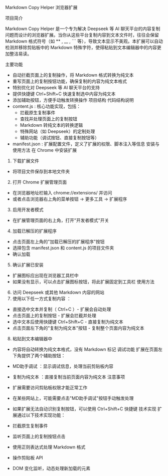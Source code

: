 Markdown Copy Helper 浏览器扩展

项目简介

Markdown Copy Helper 是一个专为解决 Deepseek 等 AI 聊天平台的内容复制问题而设计的浏览器扩展。当你从这些平台复制内容到文本文件时，往往会保留 Markdown 格式符号（如 ** , __ , ``` 等），导致文本显示不美观。本扩展可以自动检测并移除剪贴板中的 Markdown 特殊字符，使得粘贴到文本编辑器中的内容更加整洁易读。

主要功能
- 自动拦截页面上的复制操作，将 Markdown 格式转换为纯文本
- 重写页面上的复制按钮功能，确保复制的内容为纯文本格式
- 特别优化对 Deepseek 等 AI 聊天平台的支持
- 提供快捷键 Ctrl+Shift+C 快速复制选中内容为纯文本
- 添加辅助按钮，方便手动触发转换操作
项目结构
代码结构说明
- content.js : 核心功能实现，包括：
  - 拦截原生复制事件
  - 查找并处理页面上的复制按钮
  - Markdown 转纯文本的转换逻辑
  - 特殊网站（如 Deepseek）的定制处理
  - 辅助功能（调试按钮、直接复制按钮等）
- manifest.json : 扩展配置文件，定义了扩展的权限、脚本注入等信息
安装与使用方法
在 Chrome 中安装扩展
1. 下载扩展文件
  - 将项目文件保存到本地文件夹
2. 打开 Chrome 扩展管理页面
  - 在浏览器地址栏输入 chrome://extensions/ 并访问
  - 或者点击浏览器右上角的菜单按钮 → 更多工具 → 扩展程序
3. 启用开发者模式
  - 在扩展管理页面的右上角，打开"开发者模式"开关
4. 加载已解压的扩展程序
  - 点击页面左上角的"加载已解压的扩展程序"按钮
  - 选择包含 manifest.json 和 content.js 的项目文件夹
  - 确认加载
5. 确认扩展已安装
  - 扩展图标应出现在浏览器工具栏中
  - 如果没有显示，可以点击扩展图标按钮，将此扩展固定到工具栏
使用方法
6. 访问 Deepseek 或其他 Markdown 内容的网站
7. 使用以下任一方式复制内容 ：
  - 直接选中文本并复制（ Ctrl+C ）- 扩展会自动处理
  - 点击页面上的复制按钮 - 扩展会拦截并处理
  - 选中文本后使用快捷键 Ctrl+Shift+C - 直接复制为纯文本
  - 点击页面左下角的"复制为纯文本"按钮 - 复制整个页面内容为纯文本
8. 粘贴到文本编辑器中
  - 内容将自动转换为纯文本格式，没有 Markdown 标记
调试功能
扩展在页面左下角提供了两个辅助按钮：

- MD助手调试 ：显示调试信息，处理当前剪贴板内容
- 复制为纯文本 ：直接复制当前页面内容为纯文本
注意事项
- 扩展需要访问剪贴板权限才能正常工作
- 在某些网站上，可能需要点击"MD助手调试"按钮手动触发处理
- 如果扩展无法自动识别复制按钮，可以使用 Ctrl+Shift+C 快捷键
技术实现
扩展通过以下技术实现功能：

- 拦截原生复制事件
- 监听页面上的复制按钮点击
- 使用正则表达式处理 Markdown 格式
- 操作剪贴板 API
- DOM 变化监听，动态处理新加载的元素

